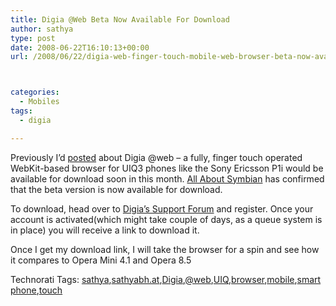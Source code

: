 ```yaml
---
title: Digia @Web Beta Now Available For Download
author: sathya
type: post
date: 2008-06-22T16:10:13+00:00
url: /2008/06/22/digia-web-finger-touch-mobile-web-browser-beta-now-available-for-download/



categories:
  - Mobiles
tags:
  - digia

---
```

Previously I’d <a href="https://sathyabh.at/2008/06/09/digia-web-finger-touch-web-browser-for-uiq-phones/" target="_blank">posted</a> about Digia @web – a fully, finger touch operated WebKit-based browser for UIQ3 phones like the Sony Ericsson P1i would be available for download soon in this month. <a href="https://www.allaboutsymbian.com/news/item/7509_Digia_Web_first_beta_available.php" target="_blank">All About Symbian</a> has confirmed that the beta version is now available for download.

<!--more-->



To download, head over to <a href="https://support.digia.com/kb/article/show/?id=50&" target="_blank">Digia’s Support Forum</a> and register. Once your account is activated(which might take couple of days, as a queue system is in place) you will receive a link to download it.

Once I get my download link, I will take the browser for a spin and see how it compares to Opera Mini 4.1 and Opera 8.5



<div class="wlWriterSmartContent" id="scid:0767317B-992E-4b12-91E0-4F059A8CECA8:658cfeac-5fde-4263-b6c4-b6c95864f447" style="padding-right: 0px; display: inline; padding-left: 0px; float: none; padding-bottom: 0px; margin: 0px; padding-top: 0px">
  Technorati Tags: <a href="https://technorati.com/tags/sathya" rel="tag">sathya</a>,<a href="https://technorati.com/tags/sathyabh.at" rel="tag">sathyabh.at</a>,<a href="https://technorati.com/tags/Digia" rel="tag">Digia</a>,<a href="https://technorati.com/tags/%40web" rel="tag">@web</a>,<a href="https://technorati.com/tags/UIQ" rel="tag">UIQ</a>,<a href="https://technorati.com/tags/browser" rel="tag">browser</a>,<a href="https://technorati.com/tags/mobile" rel="tag">mobile</a>,<a href="https://technorati.com/tags/smart+phone" rel="tag">smart phone</a>,<a href="https://technorati.com/tags/touch" rel="tag">touch</a>
</div>
